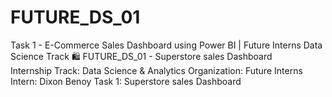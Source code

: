 # FUTURE_DS_01
Task 1 - E-Commerce Sales Dashboard using Power BI | Future Interns Data Science Track 🛍 
FUTURE_DS_01 - Superstore sales Dashboard  
Internship Track: Data Science &amp; 
Analytics Organization: Future Interns 
Intern: Dixon Benoy  Task 1: Superstore sales Dashboard

